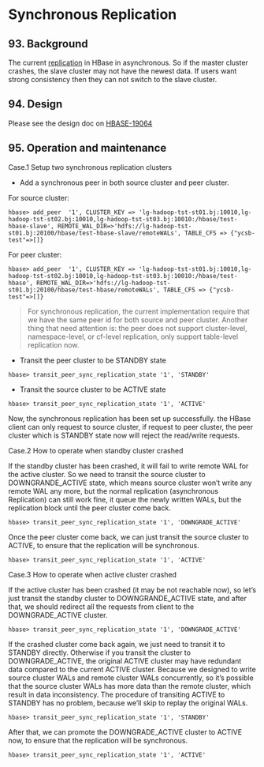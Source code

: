 

# Synchronous Replication

## 93\. Background

The current [replication](#_cluster_replication) in HBase in asynchronous. So if the master cluster crashes, the slave cluster may not have the newest data. If users want strong consistency then they can not switch to the slave cluster.

## 94\. Design

Please see the design doc on [HBASE-19064](https://issues.apache.org/jira/browse/HBASE-19064)

## 95\. Operation and maintenance

Case.1 Setup two synchronous replication clusters

*   Add a synchronous peer in both source cluster and peer cluster.

For source cluster:

```
hbase> add_peer  '1', CLUSTER_KEY => 'lg-hadoop-tst-st01.bj:10010,lg-hadoop-tst-st02.bj:10010,lg-hadoop-tst-st03.bj:10010:/hbase/test-hbase-slave', REMOTE_WAL_DIR=>'hdfs://lg-hadoop-tst-st01.bj:20100/hbase/test-hbase-slave/remoteWALs', TABLE_CFS => {"ycsb-test"=>[]}
```

For peer cluster:

```
hbase> add_peer  '1', CLUSTER_KEY => 'lg-hadoop-tst-st01.bj:10010,lg-hadoop-tst-st02.bj:10010,lg-hadoop-tst-st03.bj:10010:/hbase/test-hbase', REMOTE_WAL_DIR=>'hdfs://lg-hadoop-tst-st01.bj:20100/hbase/test-hbase/remoteWALs', TABLE_CFS => {"ycsb-test"=>[]}
```

> For synchronous replication, the current implementation require that we have the same peer id for both source and peer cluster. Another thing that need attention is: the peer does not support cluster-level, namespace-level, or cf-level replication, only support table-level replication now.

*   Transit the peer cluster to be STANDBY state

```
hbase> transit_peer_sync_replication_state '1', 'STANDBY'
```

*   Transit the source cluster to be ACTIVE state

```
hbase> transit_peer_sync_replication_state '1', 'ACTIVE'
```

Now, the synchronous replication has been set up successfully. the HBase client can only request to source cluster, if request to peer cluster, the peer cluster which is STANDBY state now will reject the read/write requests.

Case.2 How to operate when standby cluster crashed

If the standby cluster has been crashed, it will fail to write remote WAL for the active cluster. So we need to transit the source cluster to DOWNGRANDE_ACTIVE state, which means source cluster won’t write any remote WAL any more, but the normal replication (asynchronous Replication) can still work fine, it queue the newly written WALs, but the replication block until the peer cluster come back.

```
hbase> transit_peer_sync_replication_state '1', 'DOWNGRADE_ACTIVE'
```

Once the peer cluster come back, we can just transit the source cluster to ACTIVE, to ensure that the replication will be synchronous.

```
hbase> transit_peer_sync_replication_state '1', 'ACTIVE'
```

Case.3 How to operate when active cluster crashed

If the active cluster has been crashed (it may be not reachable now), so let’s just transit the standby cluster to DOWNGRANDE_ACTIVE state, and after that, we should redirect all the requests from client to the DOWNGRADE_ACTIVE cluster.

```
hbase> transit_peer_sync_replication_state '1', 'DOWNGRADE_ACTIVE'
```

If the crashed cluster come back again, we just need to transit it to STANDBY directly. Otherwise if you transit the cluster to DOWNGRADE_ACTIVE, the original ACTIVE cluster may have redundant data compared to the current ACTIVE cluster. Because we designed to write source cluster WALs and remote cluster WALs concurrently, so it’s possible that the source cluster WALs has more data than the remote cluster, which result in data inconsistency. The procedure of transiting ACTIVE to STANDBY has no problem, because we’ll skip to replay the original WALs.

```
hbase> transit_peer_sync_replication_state '1', 'STANDBY'
```

After that, we can promote the DOWNGRADE_ACTIVE cluster to ACTIVE now, to ensure that the replication will be synchronous.

```
hbase> transit_peer_sync_replication_state '1', 'ACTIVE'
```

